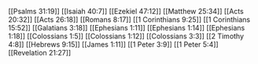 [[Psalms 31:19]]
[[Isaiah 40:7]]
[[Ezekiel 47:12]]
[[Matthew 25:34]]
[[Acts 20:32]]
[[Acts 26:18]]
[[Romans 8:17]]
[[1 Corinthians 9:25]]
[[1 Corinthians 15:52]]
[[Galatians 3:18]]
[[Ephesians 1:11]]
[[Ephesians 1:14]]
[[Ephesians 1:18]]
[[Colossians 1:5]]
[[Colossians 1:12]]
[[Colossians 3:3]]
[[2 Timothy 4:8]]
[[Hebrews 9:15]]
[[James 1:11]]
[[1 Peter 3:9]]
[[1 Peter 5:4]]
[[Revelation 21:27]]
